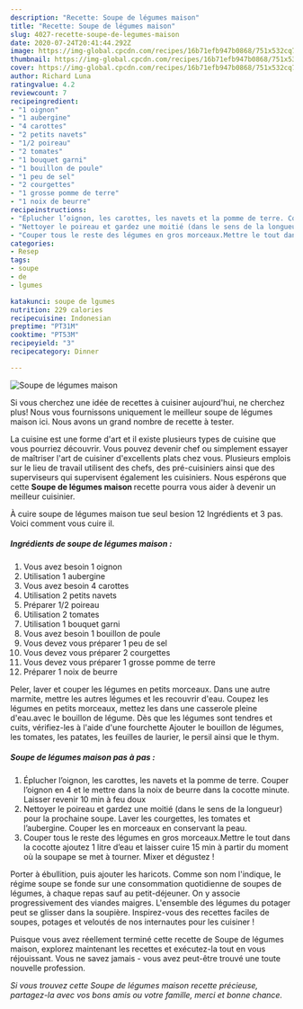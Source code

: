 ```yaml
---
description: "Recette: Soupe de légumes maison"
title: "Recette: Soupe de légumes maison"
slug: 4027-recette-soupe-de-legumes-maison
date: 2020-07-24T20:41:44.292Z
image: https://img-global.cpcdn.com/recipes/16b71efb947b0868/751x532cq70/soupe-de-legumes-maison-photo-principale-de-la-recette.jpg
thumbnail: https://img-global.cpcdn.com/recipes/16b71efb947b0868/751x532cq70/soupe-de-legumes-maison-photo-principale-de-la-recette.jpg
cover: https://img-global.cpcdn.com/recipes/16b71efb947b0868/751x532cq70/soupe-de-legumes-maison-photo-principale-de-la-recette.jpg
author: Richard Luna
ratingvalue: 4.2
reviewcount: 7
recipeingredient:
- "1 oignon"
- "1 aubergine"
- "4 carottes"
- "2 petits navets"
- "1/2 poireau"
- "2 tomates"
- "1 bouquet garni"
- "1 bouillon de poule"
- "1 peu de sel"
- "2 courgettes"
- "1 grosse pomme de terre"
- "1 noix de beurre"
recipeinstructions:
- "Éplucher l’oignon, les carottes, les navets et la pomme de terre. Couper l’oignon en 4 et le mettre dans la noix de beurre dans la cocotte minute. Laisser revenir 10 min à feu doux"
- "Nettoyer le poireau et gardez une moitié (dans le sens de la longueur) pour la prochaine soupe. Laver les courgettes, les tomates et l’aubergine. Couper les en morceaux en conservant la peau."
- "Couper tous le reste des légumes en gros morceaux.Mettre le tout dans la cocotte ajoutez 1 litre d’eau et laisser cuire 15 min à partir du moment où la soupape se met à tourner. Mixer et dégustez !"
categories:
- Resep
tags:
- soupe
- de
- lgumes

katakunci: soupe de lgumes 
nutrition: 229 calories
recipecuisine: Indonesian
preptime: "PT31M"
cooktime: "PT53M"
recipeyield: "3"
recipecategory: Dinner

---
```



![Soupe de légumes maison](https://img-global.cpcdn.com/recipes/16b71efb947b0868/751x532cq70/soupe-de-legumes-maison-photo-principale-de-la-recette.jpg)

Si vous cherchez une idée de recettes à cuisiner aujourd'hui, ne cherchez plus! Nous vous fournissons uniquement le meilleur soupe de légumes maison ici. Nous avons un grand nombre de recette à tester.

La cuisine est une forme d'art et il existe plusieurs types de cuisine que vous pourriez découvrir. Vous pouvez devenir chef ou simplement essayer de maîtriser l'art de cuisiner d'excellents plats chez vous. Plusieurs emplois sur le lieu de travail utilisent des chefs, des pré-cuisiniers ainsi que des superviseurs qui supervisent également les cuisiniers. Nous espérons que cette <strong> Soupe de légumes maison </strong> recette pourra vous aider à devenir un meilleur cuisinier.

<!--inarticleads1-->

À cuire soupe de légumes maison tue seul besion 12 Ingrédients et 3 pas. Voici comment vous cuire il.

##### Ingrédients de soupe de légumes maison :

1. Vous avez besoin 1 oignon
1. Utilisation 1 aubergine
1. Vous avez besoin 4 carottes
1. Utilisation 2 petits navets
1. Préparer 1/2 poireau
1. Utilisation 2 tomates
1. Utilisation 1 bouquet garni
1. Vous avez besoin 1 bouillon de poule
1. Vous devez vous préparer 1 peu de sel
1. Vous devez vous préparer 2 courgettes
1. Vous devez vous préparer 1 grosse pomme de terre
1. Préparer 1 noix de beurre


Peler, laver et couper les légumes en petits morceaux. Dans une autre marmite, mettre les autres légumes et les recouvrir d&#39;eau. Coupez les légumes en petits morceaux, mettez les dans une casserole pleine d&#39;eau.avec le bouillon de légume. Dès que les légumes sont tendres et cuits, vérifiez-les à l&#39;aide d&#39;une fourchette Ajouter le bouillon de légumes, les tomates, les patates, les feuilles de laurier, le persil ainsi que le thym. 

<!--inarticleads2-->

##### Soupe de légumes maison pas à pas :

1. Éplucher l’oignon, les carottes, les navets et la pomme de terre. Couper l’oignon en 4 et le mettre dans la noix de beurre dans la cocotte minute. Laisser revenir 10 min à feu doux
1. Nettoyer le poireau et gardez une moitié (dans le sens de la longueur) pour la prochaine soupe. Laver les courgettes, les tomates et l’aubergine. Couper les en morceaux en conservant la peau.
1. Couper tous le reste des légumes en gros morceaux.Mettre le tout dans la cocotte ajoutez 1 litre d’eau et laisser cuire 15 min à partir du moment où la soupape se met à tourner. Mixer et dégustez !


Porter à ébullition, puis ajouter les haricots. Comme son nom l&#39;indique, le régime soupe se fonde sur une consommation quotidienne de soupes de légumes, à chaque repas sauf au petit-déjeuner. On y associe progressivement des viandes maigres. L&#39;ensemble des légumes du potager peut se glisser dans la soupière. Inspirez-vous des recettes faciles de soupes, potages et veloutés de nos internautes pour les cuisiner ! 

<!--inarticleads1-->

<p>
Puisque vous avez réellement terminé cette recette de Soupe de légumes maison, explorez maintenant les recettes et exécutez-la tout en vous réjouissant. Vous ne savez jamais - vous avez peut-être trouvé une toute nouvelle profession.
</p>

<p>
<i>Si vous trouvez cette Soupe de légumes maison recette précieuse, partagez-la avec vos bons amis ou votre famille, merci et bonne chance.</i>
</p>
